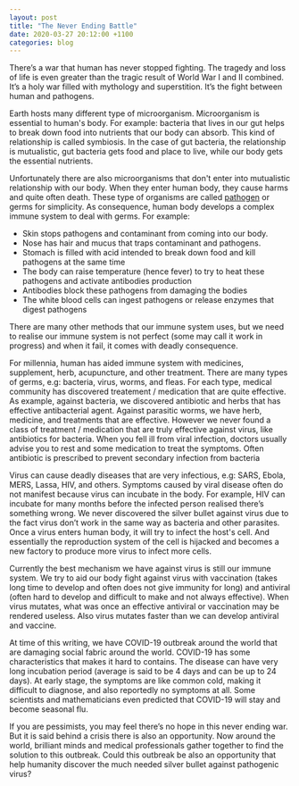 ```yaml
---
layout: post
title: "The Never Ending Battle"
date: 2020-03-27 20:12:00 +1100
categories: blog
---
```

There’s a war that human has never stopped fighting. The tragedy and loss of life is even greater  than the tragic result of World War I and II combined. It’s a holy war filled with mythology and superstition. It’s the fight between human and pathogens. 

Earth hosts many different type of microorganism. Microorganism is essential to human's body. For example: bacteria that lives in our gut helps to break down food into nutrients that our body can absorb. This kind of relationship is called symbiosis. In the case of gut bacteria, the relationship is mutualistic, gut bacteria gets food and place to live, while our body gets the essential nutrients.  

Unfortunately there are also microorganisms that don't enter into mutualistic relationship with our body. When they enter human body, they cause harms and quite often death. These type of organisms are called [pathogen](https://en.wikipedia.org/wiki/Pathogen) or germs for simplicity. As consequence, human body develops a complex immune system to deal with germs. For example:
- Skin stops pathogens and contaminant from coming into our body.
- Nose has hair and mucus that traps contaminant and pathogens.
- Stomach is filled with acid intended to break down food and kill pathogens at the same time
- The body can raise temperature (hence fever) to try to heat these pathogens and activate antibodies production
- Antibodies block these pathogens from damaging the bodies
- The white blood cells can ingest pathogens or release enzymes that digest pathogens

There are many other methods that our immune system uses, but we need to realise our immune system is not perfect (some may call it work in progress) and when it fail, it comes with deadly consequence. 

For millennia, human has aided immune system with medicines, supplement, herb, acupuncture, and other treatment. There are many types of germs, e.g: bacteria, virus, worms, and fleas. For each type, medical community has discovered treatement / medication that are quite effective. As example, against bacteria, we discovered antibiotic and herbs that has effective antibacterial agent. Against parasitic worms, we have herb, medicine, and treatments that are effective. However we never found a class of treatment / medication that are truly effective against virus, like antibiotics for bacteria. When you fell ill from viral infection, doctors usually advise you to rest and some medication to treat the symptoms. Often antibiotic is prescribed to prevent secondary infection from bacteria

Virus can cause deadly diseases that are very infectious, e.g: SARS, Ebola, MERS, Lassa, HIV, and others. Symptoms caused by viral disease often do not manifest because virus can incubate in the body. For example, HIV can incubate for many months before the infected person realised there’s something wrong. We never discovered the silver bullet against virus due to the fact virus don’t work in the same way as bacteria and other parasites. Once a virus enters human body, it will try to infect the host's cell. And essentially the reproduction system of the cell is hijacked and becomes a new factory to produce more virus to infect more cells. 

Currently the best mechanism we have against virus is still our immune system. We try to aid our body fight against virus with vaccination (takes long time to develop and often does not give immunity for long) and antiviral (often hard to develop and difficult to make and not always effective). When virus mutates, what was once an effective antiviral or vaccination may be rendered useless. Also virus mutates faster than we can develop antiviral and vaccine. 

At time of this writing, we have COVID-19 outbreak around the world that are damaging social fabric around the world. COVID-19 has some characteristics that makes it hard to contains. The disease can have very long incubation period (average is said to be 4 days and can be up to 24 days). At early stage, the symptoms are like common cold, making it difficult to diagnose, and also reportedly no symptoms at all. Some scientists and mathematicians even predicted that COVID-19 will stay and become seasonal flu. 

If you are pessimists, you may feel there’s no hope in this never ending war. But it is said behind a crisis there is also an opportunity. Now around the world, brilliant minds and medical professionals gather together to find the solution to this outbreak. Could this outbreak be also an opportunity that help humanity discover the much needed silver bullet against pathogenic virus?